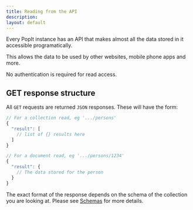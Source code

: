 ```yaml
---
title: Reading from the API
description: 
layout: default
---
```


Every PopIt instance has an API that makes almost all the data stored in it accessible programatically.

This allows the data to be used by other websites, mobile phone apps and more.

No authentication is required for read access.

## GET response structure

All `GET` requests are returned `JSON` responses. These will have the form:

``` javascript
// For a collection read, eg '.../persons'
{
  "result": [
    // list of {} results here
  ]
}
```

``` javascript
// For a document read, eg '.../persons/1234'
{
  "result": {
    // The data stored for the person
  }
}
```

The exact format of the response depends on the schema of the collection you
are looking at. Please see [Schemas](../schemas) for more details.
